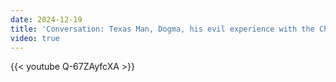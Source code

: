 ```yaml
---
date: 2024-12-19
title: 'Conversation: Texas Man, Dogma, his evil experience with the Charismatic movement'
video: true
---
```



{{< youtube Q-67ZAyfcXA >}}
